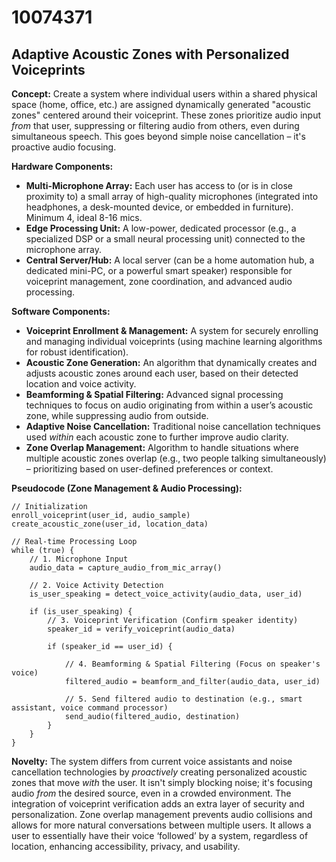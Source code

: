 # 10074371

## Adaptive Acoustic Zones with Personalized Voiceprints

**Concept:** Create a system where individual users within a shared physical space (home, office, etc.) are assigned dynamically generated "acoustic zones" centered around their voiceprint. These zones prioritize audio input *from* that user, suppressing or filtering audio from others, even during simultaneous speech. This goes beyond simple noise cancellation – it's proactive audio focusing.

**Hardware Components:**

*   **Multi-Microphone Array:** Each user has access to (or is in close proximity to) a small array of high-quality microphones (integrated into headphones, a desk-mounted device, or embedded in furniture). Minimum 4, ideal 8-16 mics.
*   **Edge Processing Unit:** A low-power, dedicated processor (e.g., a specialized DSP or a small neural processing unit) connected to the microphone array.
*   **Central Server/Hub:** A local server (can be a home automation hub, a dedicated mini-PC, or a powerful smart speaker) responsible for voiceprint management, zone coordination, and advanced audio processing.

**Software Components:**

*   **Voiceprint Enrollment & Management:** A system for securely enrolling and managing individual voiceprints (using machine learning algorithms for robust identification).
*   **Acoustic Zone Generation:** An algorithm that dynamically creates and adjusts acoustic zones around each user, based on their detected location and voice activity.
*   **Beamforming & Spatial Filtering:** Advanced signal processing techniques to focus on audio originating from within a user’s acoustic zone, while suppressing audio from outside.
*   **Adaptive Noise Cancellation:** Traditional noise cancellation techniques used *within* each acoustic zone to further improve audio clarity.
*   **Zone Overlap Management:** Algorithm to handle situations where multiple acoustic zones overlap (e.g., two people talking simultaneously) – prioritizing based on user-defined preferences or context.

**Pseudocode (Zone Management & Audio Processing):**

```
// Initialization
enroll_voiceprint(user_id, audio_sample)
create_acoustic_zone(user_id, location_data)

// Real-time Processing Loop
while (true) {
    // 1. Microphone Input
    audio_data = capture_audio_from_mic_array()

    // 2. Voice Activity Detection
    is_user_speaking = detect_voice_activity(audio_data, user_id)

    if (is_user_speaking) {
        // 3. Voiceprint Verification (Confirm speaker identity)
        speaker_id = verify_voiceprint(audio_data)

        if (speaker_id == user_id) {

            // 4. Beamforming & Spatial Filtering (Focus on speaker's voice)
            filtered_audio = beamform_and_filter(audio_data, user_id)

            // 5. Send filtered audio to destination (e.g., smart assistant, voice command processor)
            send_audio(filtered_audio, destination)
        }
    }
}
```

**Novelty:** The system differs from current voice assistants and noise cancellation technologies by *proactively* creating personalized acoustic zones that move *with* the user. It isn't simply blocking noise; it's focusing audio *from* the desired source, even in a crowded environment. The integration of voiceprint verification adds an extra layer of security and personalization. Zone overlap management prevents audio collisions and allows for more natural conversations between multiple users. It allows a user to essentially have their voice ‘followed’ by a system, regardless of location, enhancing accessibility, privacy, and usability.